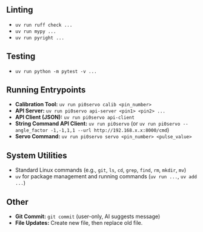 ## Linting
- `uv run ruff check ...`
- `uv run mypy ...`
- `uv run pyright ...`

## Testing
- `uv run python -m pytest -v ...`

## Running Entrypoints
- **Calibration Tool:** `uv run pi0servo calib <pin_number>`
- **API Server:** `uv run pi0servo api-server <pin1> <pin2> ...`
- **API Client (JSON):** `uv run pi0servo api-client`
- **String Command API Client:** `uv run pi0servo` (or `uv run pi0servo --angle_factor -1,-1,1,1 --url http://192.168.x.x:8000/cmd`)
- **Servo Command:** `uv run pi0servo servo <pin_number> <pulse_value>`

## System Utilities
- Standard Linux commands (e.g., `git`, `ls`, `cd`, `grep`, `find`, `rm`, `mkdir`, `mv`)
- `uv` for package management and running commands (`uv run ...`, `uv add ...`)

## Other
- **Git Commit:** `git commit` (user-only, AI suggests message)
- **File Updates:** Create new file, then replace old file.